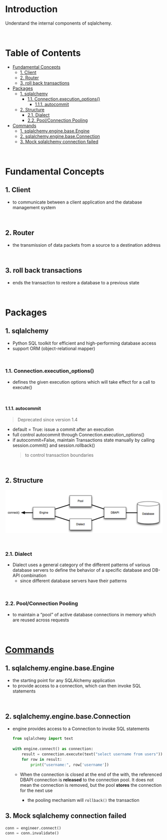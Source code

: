 <!-- omit in toc -->
# Introduction
Understand the internal components of sqlalchemy.

<br />

<!-- omit in toc -->
# Table of Contents
- [Fundamental Concepts](#fundamental-concepts)
  - [1. Client](#1-client)
  - [2. Router](#2-router)
  - [3. roll back transactions](#3-roll-back-transactions)
- [Packages](#packages)
  - [1. sqlalchemy](#1-sqlalchemy)
    - [1.1. Connection.execution_options()](#11-connectionexecution_options)
      - [1.1.1. autocommit](#111-autocommit)
  - [2. Structure](#2-structure)
    - [2.1. Dialect](#21-dialect)
    - [2.2. Pool/Connection Pooling](#22-poolconnection-pooling)
- [Commands](#commands)
  - [1. sqlalchemy.engine.base.Engine](#1-sqlalchemyenginebaseengine)
  - [2. sqlalchemy.engine.base.Connection](#2-sqlalchemyenginebaseconnection)
  - [3. Mock sqlalchemy connection failed](#3-mock-sqlalchemy-connection-failed)

<br />

# Fundamental Concepts

## 1. Client
* to communicate between a client application and the database management system

<br />

## 2. Router
* the transmission of data packets from a source to a destination address

<br />

## 3. roll back transactions
* ends the transaction to restore a database to a previous state

<br />

# Packages

## 1. sqlalchemy
* Python SQL toolkit for efficient and high-performing database access
* support ORM (object-relational mapper)

<br />

### 1.1. Connection.execution_options()
* defines the given execution options which will take effect for a call to execute()

<br />

#### 1.1.1. autocommit
> Deprecated since version 1.4
* default = True: issue a commit after an execution
* full control autocommit through Connection.execution_options()
* if autocommit=False,  maintain Transactions state manually by calling session.commit() and session.rollback() 
  > to control transaction boundaries

<br />

## 2. Structure

![sqlalchemy](sqlalchemy_structure.JPG)

<br />

### 2.1. Dialect
* Dialect uses a general category of the different patterns of various database servers to define the behavior of a specific database and DB-API combination
  * since different database servers have their patterns

<br />

### 2.2. Pool/Connection Pooling
* to maintain a “pool” of active database connections in memory which are reused across requests

<br />

# [Commands](https://docs.sqlalchemy.org/en/14/)

## 1. sqlalchemy.engine.base.Engine
* the starting point for any SQLAlchemy application
* to provide access to a connection, which can then invoke SQL statements

<br />

## 2. sqlalchemy.engine.base.Connection
* engine provides access to a Connection to invoke SQL statements

  ```python
  from sqlalchemy import text

  with engine.connect() as connection:
      result = connection.execute(text("select username from users"))
      for row in result:
          print("username:", row['username'])
  ```

  * When the connection is closed at the end of the with, the referenced DBAPI connection is **released** to the connection pool. It does not mean the connection is removed, but the pool **stores** the connection for the next use

    * the pooling mechanism will ```rollback()``` the transaction

## 3. Mock sqlalchemy connection failed

  ```python
  conn = engineer.connect()
  conn = conn.invalidate()
  ```

